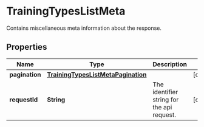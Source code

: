 

# TrainingTypesListMeta

Contains miscellaneous meta information about the response.

## Properties

| Name | Type | Description | Notes |
|------------ | ------------- | ------------- | -------------|
|**pagination** | [**TrainingTypesListMetaPagination**](TrainingTypesListMetaPagination.md) |  |  [optional] |
|**requestId** | **String** | The identifier string for the api request. |  [optional] |



